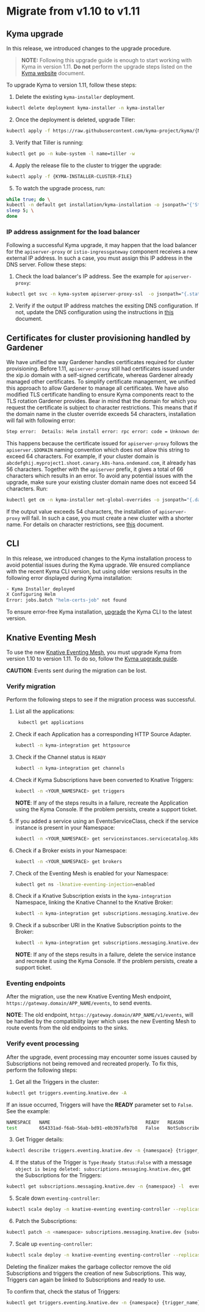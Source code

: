 # Migrate from v1.10 to v1.11

## Kyma upgrade

In this release, we introduced changes to the upgrade procedure. 

>**NOTE:** Following this upgrade guide is enough to start working with Kyma in version 1.11. **Do not** perform the upgrade steps listed on the [Kyma website](https://kyma-project.io/docs/root/kyma/#installation-upgrade-kyma-upgrade-kyma-to-a-newer-version) document.

To upgrade Kyma to version 1.11, follow these steps:

1. Delete the existing `kyma-installer` deployment.

```bash
kubectl delete deployment kyma-installer -n kyma-installer
```
2. Once the deployment is deleted, upgrade Tiller:

```bash
kubectl apply -f https://raw.githubusercontent.com/kyma-project/kyma/{NEW_KYMA_VERSION}/installation/resources/tiller.yaml
```
3. Verify that Tiller is running:

```bash
kubectl get po -n kube-system -l name=tiller -w
```

4. Apply the release file to the cluster to trigger the upgrade:
```bash
kubectl apply -f {KYMA-INSTALLER-CLUSTER-FILE}
```

5. To watch the upgrade process, run:

```bash
while true; do \
kubectl -n default get installation/kyma-installation -o jsonpath="{'Status: '}{.status.state}{', description: '}{.status.description}"; echo; \
sleep 5; \
done
```
### IP address assignment for the load balancer

Following a successful Kyma upgrade, it may happen that the load balancer for the `apiserver-proxy` or `istio-ingressgateway` component receives a new external IP address. In such a case, you must assign this IP address in the DNS server. Follow these steps:

1. Check the load balancer's IP address. See the example for `apiserver-proxy`:

```bash
kubectl get svc -n kyma-system apiserver-proxy-ssl  -o jsonpath="{.status.loadBalancer.ingress[0].ip}"
```
2. Verify if the output IP address matches the exsiting DNS configuration. If not, update the DNS configuration using the instructions in [this](https://kyma-project.io/docs/#installation-install-kyma-with-your-own-domain-configure-dns-for-the-cluster-load-balancer) document.

## Certificates for cluster provisioning handled by Gardener

We have unified the way Gardener handles certificates required for cluster provisioning. Before 1.11, `apiserver-proxy` still had certificates issued under the xip.io domain with a self-signed certificate, whereas Gardener already managed other certificates. To simplify certificate management, we unified this approach to allow Gardener to manage all certificates. We have also modified TLS certificate handling to ensure Kyma components react to the TLS rotation Gardener provides. 
Bear in mind that the domain for which you request the certificate is subject to character restrictions. This means that if the domain name in the cluster override exceeds 54 characters, installation will fail with following error:

```bash
Step error:  Details: Helm install error: rpc error: code = Unknown desc = Job failed: BackoffLimitExceeded
```
This happens because the certificate issued for `apiserver-proxy` follows the `apiserver.$DOMAIN` naming convention which does not allow this string to exceed 64 characters. 
For example, if your cluster domain is `abcdefghij.myproject1.shoot.canary.k8s-hana.ondemand.com`, it already has 56 characters. Together with the `apiserver` prefix, it gives a total of 66 characters which results in an error.
To avoid any potential issues with the upgrade, make sure your existing cluster domain name does not exceed 54 characters. Run:

```bash
kubectl get cm -n kyma-installer net-global-overrides -o jsonpath="{.data['global\.\domainName']}" | wc -c
```
If the output value exceeds 54 characters, the installation of `apiserver-proxy` will fail. In such a case, you must create a new cluster with a shorter name.
For details on character restrictions, see [this](https://gardener.cloud/050-tutorials/content/howto/x509_certificates/#character-restrictions) document.


## CLI

In this release, we introduced changes to the Kyma installation process to avoid potential issues during the Kyma upgrade. We ensured compliance with the recent Kyma CLI version, but using older versions results in the following error displayed during Kyma installation:

```bash 
- Kyma Installer deployed 
X Configuring Helm 
Error: jobs.batch "helm-certs-job" not found 
``` 
To ensure error-free Kyma installation, [upgrade](https://github.com/kyma-project/cli#installation) the Kyma CLI to the latest version.

## Knative Eventing Mesh 

To use the new [Knative Eventing Mesh](https://kyma-project.io/docs/master/components/knative-eventing-mesh/#overview-overview), you must upgrade Kyma from version 1.10 to version 1.11. To do so, follow the [Kyma upgrade guide](https://kyma-project.io/docs/#installation-upgrade-kyma). 

**CAUTION**: Events sent during the migration can be lost.
    
### Verify migration

Perform the following steps to see if the migration process was successful.

1. List all the applications:

    ```bash
     kubectl get applications 
    ```  
2. Check if each Application has a corresponding HTTP Source Adapter. 

    ```bash
    kubectl -n kyma-integration get httpsource
    ```
3. Check if the Channel status is `READY`
    ```bash
    kubectl -n kyma-integration get channels
   ```
4. Check if Kyma Subscriptions have been converted to Knative Triggers:

    ```bash
    kubectl -n <YOUR_NAMESPACE> get triggers 
    ``` 
    **NOTE**: If any of the steps results in a failure, recreate the Application using the Kyma Console. If the           problem persists, create a support ticket.

5. If you added a service using an EventsServiceClass, check if the service instance is present in your Namespace:
    
    ```bash
    kubectl -n <YOUR_NAMESPACE> get serviceinstances.servicecatalog.k8s.io 
    ```
  
6. Check if a Broker exists in your Namespace:
    
    ```bash
    kubectl -n <YOUR_NAMESPACE> get brokers
    ```
7. Check of the Eventing Mesh is enabled for your Namespace:
    ```bash
    kubectl get ns -lknative-eventing-injection=enabled
    ```
    
8. Check if a Knative Subscription exists in the `kyma-integration` Namespace, linking the Knative Channel to the Knative        Broker: 

    ```bash
    kubectl -n kyma-integration get subscriptions.messaging.knative.dev 
    ```
9. Check if a subscriber URI in the Knative Subscription points to the Broker:

    ```bash
    kubectl -n kyma-integration get subscriptions.messaging.knative.dev -o jsonpath='{ .items[*].spec.subscriber.uri }' -lapplication-name 
    ```
    **NOTE**: If any of the steps results in a failure, delete the service instance and recreate it using the Kyma  Console. If the problem persists, create a support ticket.
    
### Eventing endpoints

After the migration, use the new Knative Eventing Mesh endpoint, `https://gateway.domain/APP_NAME/events`, to send events.

**NOTE**: The old endpoint, `https://gateway.domain/APP_NAME/v1/events`, will be handled by the compatibility layer which uses the new Eventing Mesh to route events from the old endpoints to the sinks.

### Verify event processing

After the upgrade, event processing may encounter some issues caused by Subscriptions not being removed and recreated properly. To fix this, perform the following steps:

1. Get all the Triggers in the cluster:

```bash
kubectl get triggers.eventing.knative.dev -A
```

If an issue occurred, Triggers will have the **READY** parameter set to `False`. See the example:

```bash
NAMESPACE   NAME                                   READY   REASON                 BROKER    SUBSCRIBER_URI           AGE
test        654331ad-f6ab-56ab-bd91-e0b397afb7b8   False   NotSubscribed          default   http://test.test:8080/   39h
```

3. Get Trigger details:

```bash
kubectl describe triggers.eventing.knative.dev -n {namespace} {trigger_name}
```
4. If the status of the Trigger is `Type:Ready Status:False` with a message `object is being deleted: subscriptions.messaging.knative.dev`, get the Subscriptions for the Triggers:

```bash
kubectl get subscriptions.messaging.knative.dev -n {namespace} -l  eventing.knative.dev/trigger=<trigger_name>
```

5. Scale down `eventing-controller`:

```bash
kubectl scale deploy -n knative-eventing eventing-controller --replicas=0
```

6. Patch the Subscriptions:

```bash
kubectl patch -n <namespace> subscriptions.messaging.knative.dev {subscription_name} --type merge -p '{"metadata": {"finalizers": []}}'
```

7. Scale up `eventing-controller`:

```bash
kubectl scale deploy -n knative-eventing eventing-controller --replicas=1
```

Deleting the finalizer makes the garbage collector remove the old Subscriptions and triggers the creation of new Subscriptions. This way, Triggers can again be linked to Subscriptions and ready to use.

To confirm that, check the status of Triggers:

```bash
kubectl get triggers.eventing.knative.dev -n {namespace} {trigger_name}
```
